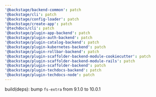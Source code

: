 ```yaml
---
'@backstage/backend-common': patch
'@backstage/cli': patch
'@backstage/config-loader': patch
'@backstage/create-app': patch
'@techdocs/cli': patch
'@backstage/plugin-app-backend': patch
'@backstage/plugin-auth-backend': patch
'@backstage/plugin-catalog-backend': patch
'@backstage/plugin-kubernetes-backend': patch
'@backstage/plugin-rollbar-backend': patch
'@backstage/plugin-scaffolder-backend-module-cookiecutter': patch
'@backstage/plugin-scaffolder-backend-module-rails': patch
'@backstage/plugin-scaffolder-backend': patch
'@backstage/plugin-techdocs-backend': patch
'@backstage/plugin-techdocs-node': patch
---
```


build(deps): bump `fs-extra` from 9.1.0 to 10.0.1
